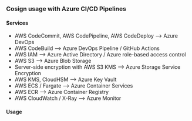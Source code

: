 ### Cosign usage with Azure CI/CD Pipelines

#### Services

* AWS CodeCommit, AWS CodePipeline, AWS CodeDeploy --> Azure DevOps
* AWS CodeBuild --> Azure DevOps Pipeline / GitHub Actions
* AWS IAM --> Azure Active Directory / Azure role-based access control
* AWS S3 --> Azure Blob Storage
* Server-side encryption with AWS S3 KMS --> Azure Storage Service Encryption
* AWS KMS, CloudHSM --> Azure Key Vault
* AWS ECS / Fargate --> Azure Container Services
* AWS ECR --> Azure Container Registry
* AWS CloudWatch / X-Ray --> Azure Monitor

#### Usage